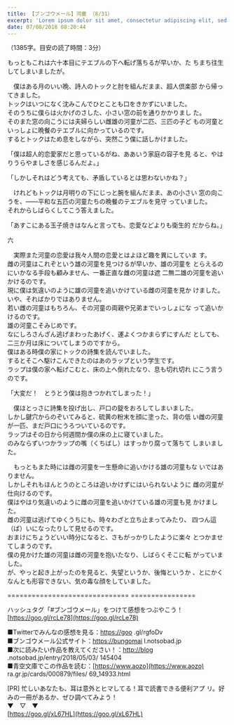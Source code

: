 ```yaml
---
title: 【ブンゴウメール】河童 （8/31）
excerpt: 'Lorem ipsum dolor sit amet, consectetur adipiscing elit, sed do eiusmod tempor incididunt ut labore et dolore magna aliqua. Praesent elementum facilisis leo vel fringilla est ullamcorper eget. At imperdiet dui accumsan sit amet nulla facilisi morbi tempus.'
date: 07/08/2018 08:20:44
---
```


（1385字。目安の読了時間：3分）

  
もっともこれは六十本目にテエブルの下へ転げ落ちるが早いか、た ちまち往生してしまいましたが。

  
　僕はある月のいい晩、詩人のトックと肘を組んだまま、超人倶楽部 から帰ってきました。  
トックはいつになく沈みこんでひとことも口をきかずにいました。  
そのうちに僕らは火かげのさした、小さい窓の前を通りかかりまし た。  
そのまた窓の向こうには夫婦らしい雌雄の河童が二匹、三匹の子ど もの河童といっしょに晩餐のテエブルに向かっているのです。  
するとトックはため息をしながら、突然こう僕に話しかけました。

  
「僕は超人的恋愛家だと思っているがね、ああいう家庭の容子を見 ると、やはりうらやましさを感じるんだよ。」

「しかしそれはどう考えても、矛盾しているとは思わないかね？」

　けれどもトックは月明りの下にじっと腕を組んだまま、あの小さい 窓の向こうを、――平和な五匹の河童たちの晩餐のテエブルを見守 っていました。  
それからしばらくしてこう答えました。

  
「あすこにある玉子焼きはなんと言っても、恋愛などよりも衛生的 だからね。」

  
六

  
　実際また河童の恋愛は我々人間の恋愛とはよほど趣を異にしていま す。  
雌の河童はこれぞという雄の河童を見つけるが早いか、雄の河童を とらえるのにいかなる手段も顧みません、一番正直な雌の河童は遮 二無二雄の河童を追いかけるのです。  
現に僕は気違いのように雄の河童を追いかけている雌の河童を見か けました。  
いや、そればかりではありません。  
若い雌の河童はもちろん、その河童の両親や兄弟までいっしょにな って追いかけるのです。  
雄の河童こそみじめです。  
なにしろさんざん逃げまわったあげく、運よくつかまらずにすんだ としても、二三か月は床についてしまうのですから。  
僕はある時僕の家にトックの詩集を読んでいました。  
するとそこへ駆けこんできたのはあのラップという学生です。  
ラップは僕の家へ転げこむと、床の上へ倒れたなり、息も切れ切れ にこう言うのです。

  
「大変だ！　とうとう僕は抱きつかれてしまった！」

　僕はとっさに詩集を投げ出し、戸口の錠をおろしてしまいました。  
しかし鍵穴からのぞいてみると、硫黄の粉末を顔に塗った、背の低 い雌の河童が一匹、まだ戸口にうろついているのです。  
ラップはその日から何週間か僕の床の上に寝ていました。  
のみならずいつかラップの嘴（くちばし）はすっかり腐って落ちて しまいました。

  
　もっともまた時には雌の河童を一生懸命に追いかける雄の河童もな いではありません。  
しかしそれもほんとうのところは追いかけずにはいられないように 雌の河童が仕向けるのです。  
僕はやはり気違いのように雌の河童を追いかけている雄の河童も見 かけました。  
雌の河童は逃げてゆくうちにも、時々わざと立ち止まってみたり、 四つん這（ば）いになったりして見せるのです。  
おまけにちょうどいい時分になると、さもがっかりしたように楽々 とつかませてしまうのです。  
僕の見かけた雄の河童は雌の河童を抱いたなり、しばらくそこに転 がっていました。  
が、やっと起き上がったのを見ると、失望というか、後悔というか 、とにかくなんとも形容できない、気の毒な顔をしていました。

\============================== ================

ハッシュタグ「#ブンゴウメール」をつけて感想をつぶやこう！ [https://goo.gl/rcLe78](https://goo.gl/rcLe78)

■Twitterでみんなの感想を見る：[https://goo](https://goo) .gl/rgfoDv  
■ブンゴウメール公式サイト：[https://bungomai](https://bungomai) l.notsobad.jp  
■次に読みたい作品を教えてください！：[http://blog](http://blog) .notsobad.jp/entry/2018/05/03/ 145404  
■青空文庫でこの作品を読む：[https://www.aozo](https://www.aozo) ra.gr.jp/cards/000879/files/ 69\_14933.html

\[PR\] 忙しいあなたも、耳は意外とヒマしてる！耳で読書できる便利アプ リ。好みの一冊があるか、ぜひ調べてみよう！  
▼　▽　▼  
[https://goo.gl/xL67HL](https://goo.gl/xL67HL)